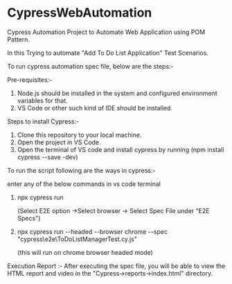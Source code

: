 # CypressWebAutomation
Cypress Automation Project to Automate Web Application using POM Pattern.

In this Trying to automate "Add To Do List Application" Test Scenarios.

To run cypress automation spec file, below are the steps:-

Pre-requisites:-

1) Node.js should be installed in the system and configured environment variables for that.
2) VS Code or other such kind of IDE should be installed.

Steps to install Cypress:-

1) Clone this repository to your local machine.
2) Open the project in VS Code.
3) Open the terminal of VS code and install cypress by running (npm install cypress --save -dev)

To run the script following are the ways in cypress:- 

enter any of the below commands in vs code terminal
1) npx cypress run

   (Select E2E option ->Select browser -> Select Spec File under "E2E Specs")
2) npx cypress run --headed --browser chrome --spec "cypress\e2e\ToDoListManagerTest.cy.js"

    (this will run on chrome browser headed mode)

Execution Report :- 
After executing the spec file, you will be able to view the HTML report and video in the "Cypress->reports->index.html" directory.
